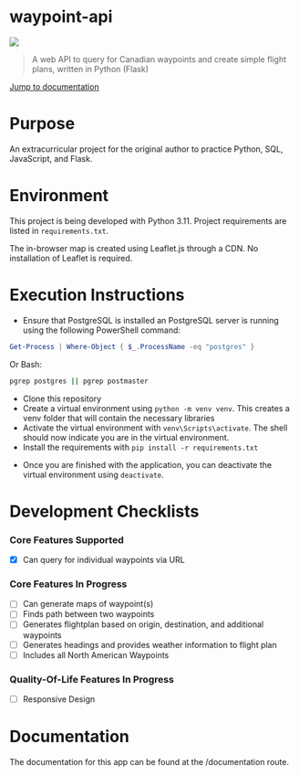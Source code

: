 # waypoint-api
![](https://img.shields.io/badge/Development-Ongoing-blue)

> A web API to query for Canadian waypoints and create simple flight plans, written in Python (Flask)

[Jump to documentation](#documentation)

# Purpose

An extracurricular project for the original author to practice Python, SQL, JavaScript, and Flask.

# Environment

This project is being developed with Python 3.11. Project requirements are listed in ```requirements.txt```.

The in-browser map is created using Leaflet.js through a CDN. No installation of Leaflet is required.

# Execution Instructions
- Ensure that PostgreSQL is installed an PostgreSQL server is running using the following PowerShell command:
```powershell
Get-Process | Where-Object { $_.ProcessName -eq "postgres" }
```
Or Bash:
```bash
pgrep postgres || pgrep postmaster 
```
- Clone this repository
- Create a virtual environment using ```python -m venv venv```. This creates a venv folder that will contain the necessary libraries
- Activate the virtual environment with ```venv\Scripts\activate```. The shell should now indicate you are in the virtual environment.
- Install the requirements with ```pip install -r requirements.txt```

[//]: # (- Start the application with ```python main.py```)
- Once you are finished with the application, you can deactivate the virtual environment using ```deactivate```.

# Development Checklists
### Core Features Supported
- [x] Can query for individual waypoints via URL

### Core Features In Progress
- [ ] Can generate maps of waypoint(s)
- [ ] Finds path between two waypoints
- [ ] Generates flightplan based on origin, destination, and additional waypoints
- [ ] Generates headings and provides weather information to flight plan
- [ ] Includes all North American Waypoints

### Quality-Of-Life Features In Progress
- [ ] Responsive Design


# Documentation
<a id="documentation"></a>
The documentation for this app can be found at the /documentation route.
